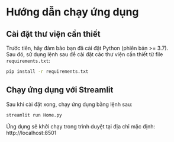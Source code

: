 # Hướng dẫn chạy ứng dụng

## Cài đặt thư viện cần thiết

Trước tiên, hãy đảm bảo bạn đã cài đặt Python (phiên bản >= 3.7).  
Sau đó, sử dụng lệnh sau để cài đặt các thư viện cần thiết từ file `requirements.txt`:

```bash
pip install -r requirements.txt
```

## Chạy ứng dụng với Streamlit
Sau khi cài đặt xong, chạy ứng dụng bằng lệnh sau:

```bash
streamlit run Home.py
```
Ứng dụng sẽ khởi chạy trong trình duyệt tại địa chỉ mặc định: http://localhost:8501
